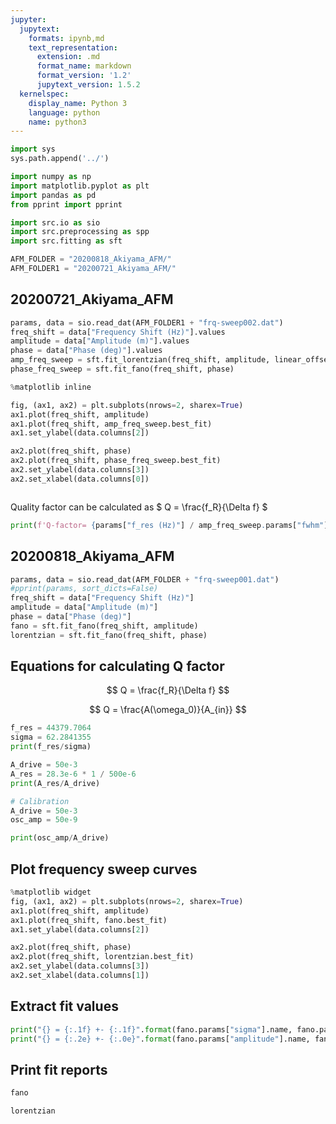 ```yaml
---
jupyter:
  jupytext:
    formats: ipynb,md
    text_representation:
      extension: .md
      format_name: markdown
      format_version: '1.2'
      jupytext_version: 1.5.2
  kernelspec:
    display_name: Python 3
    language: python
    name: python3
---
```


```python
import sys
sys.path.append('../')

import numpy as np
import matplotlib.pyplot as plt
import pandas as pd
from pprint import pprint

import src.io as sio
import src.preprocessing as spp
import src.fitting as sft
```

```python
AFM_FOLDER = "20200818_Akiyama_AFM/"
AFM_FOLDER1 = "20200721_Akiyama_AFM/"
```

## 20200721_Akiyama_AFM

```python
params, data = sio.read_dat(AFM_FOLDER1 + "frq-sweep002.dat")
freq_shift = data["Frequency Shift (Hz)"].values
amplitude = data["Amplitude (m)"].values
phase = data["Phase (deg)"].values
amp_freq_sweep = sft.fit_lorentzian(freq_shift, amplitude, linear_offset=True)
phase_freq_sweep = sft.fit_fano(freq_shift, phase)
```

```python
%matplotlib inline

fig, (ax1, ax2) = plt.subplots(nrows=2, sharex=True)
ax1.plot(freq_shift, amplitude)
ax1.plot(freq_shift, amp_freq_sweep.best_fit)
ax1.set_ylabel(data.columns[2])

ax2.plot(freq_shift, phase)
ax2.plot(freq_shift, phase_freq_sweep.best_fit)
ax2.set_ylabel(data.columns[3])
ax2.set_xlabel(data.columns[0])
```

```python

```

Quality factor can be calculated as $ Q = \frac{f_R}{\Delta f} $

```python
print(f'Q-factor= {params["f_res (Hz)"] / amp_freq_sweep.params["fwhm"].value}')
```

## 20200818_Akiyama_AFM

```python
params, data = sio.read_dat(AFM_FOLDER + "frq-sweep001.dat")
#pprint(params, sort_dicts=False)
freq_shift = data["Frequency Shift (Hz)"]
amplitude = data["Amplitude (m)"]
phase = data["Phase (deg)"]
fano = sft.fit_fano(freq_shift, amplitude)
lorentzian = sft.fit_fano(freq_shift, phase)
```

## Equations for calculating Q factor

$$ Q = \frac{f_R}{\Delta f} $$

$$ Q = \frac{A(\omega_0)}{A_{in}} $$

```python
f_res = 44379.7064
sigma = 62.2841355
print(f_res/sigma)

A_drive = 50e-3
A_res = 28.3e-6 * 1 / 500e-6
print(A_res/A_drive)

# Calibration
A_drive = 50e-3
osc_amp = 50e-9

print(osc_amp/A_drive)
```

## Plot frequency sweep curves

```python
%matplotlib widget
fig, (ax1, ax2) = plt.subplots(nrows=2, sharex=True)
ax1.plot(freq_shift, amplitude)
ax1.plot(freq_shift, fano.best_fit)
ax1.set_ylabel(data.columns[2])

ax2.plot(freq_shift, phase)
ax2.plot(freq_shift, lorentzian.best_fit)
ax2.set_ylabel(data.columns[3])
ax2.set_xlabel(data.columns[1])
```

## Extract fit values

```python
print("{} = {:.1f} +- {:.1f}".format(fano.params["sigma"].name, fano.params["sigma"].value, fano.params["sigma"].stderr))
print("{} = {:.2e} +- {:.0e}".format(fano.params["amplitude"].name, fano.params["amplitude"].value, fano.params["amplitude"].stderr))
```

## Print fit reports

```python
fano
```

```python
lorentzian
```
